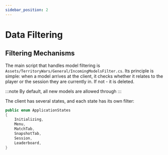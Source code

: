 ```yaml
---
sidebar_position: 2
---
```


# Data Filtering

## Filtering Mechanisms

The main script that handles model filtering is `Assets/TerritoryWars/General/IncomingModelsFilter.cs`. Its principle is simple: when a model arrives at the client, it checks whether it relates to the player or the session they are currently in. If not - it is deleted. 

:::note
By default, all new models are allowed through
:::

The client has several states, and each state has its own filter:
```csharp
public enum ApplicationStates
{
    Initializing,
    Menu,
    MatchTab,
    SnapshotTab,
    Session,
    Leaderboard,
}
```